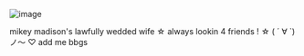 ![image](https://github.com/lonesomeluvr/lonesomeluvr/assets/174548371/c10fbd98-c510-44b4-9a19-f9b0580235bc)

mikey madison's lawfully wedded wife 
  ☆ always lookin 4 friends ! ☆
  ( ´ ∀ `)ノ～ ♡ add me bbgs
